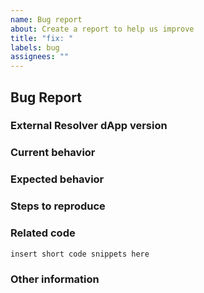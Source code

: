 ```yaml
---
name: Bug report
about: Create a report to help us improve
title: "fix: "
labels: bug
assignees: ""
---
```


## Bug Report

### External Resolver dApp version

<!-- Please specify the commit or tag version. -->

### Current behavior

<!-- Describe how the bug manifests. -->

### Expected behavior

<!-- Describe what the behavior would be without the bug. -->

### Steps to reproduce

<!--  Please explain the steps required to duplicate the issue,
especially if you can provide a sample application. -->

### Related code

<!-- If you can illustrate the bug or feature request
with an example, please provide it here. -->

```sh
insert short code snippets here
```

### Other information

<!-- Could you list any other information that is relevant to your issue?
Related issues, suggestions on how to fix, Stack Overflow links,
forum links, etc. -->
